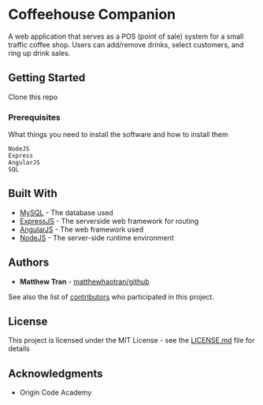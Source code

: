 # Coffeehouse Companion

A web application that serves as a POS (point of sale) system for a small traffic coffee shop.  Users can add/remove drinks, select customers, and ring up drink sales.

## Getting Started

Clone this repo

### Prerequisites

What things you need to install the software and how to install them

```
NodeJS
Express
AngularJS
SQL
```

## Built With

* [MySQL](https://www.mysql.com/) - The database used
* [ExpressJS](https://expressjs.com/) - The serverside web framework for routing
* [AngularJS](https://angularjs.org/) - The web framework used
* [NodeJS](https://nodejs.org/en/) - The server-side runtime environment


## Authors

* **Matthew Tran** - [matthewhaotran/github](https://github.com/matthewhaotran)

See also the list of [contributors](https://github.com/your/project/contributors) who participated in this project.

## License

This project is licensed under the MIT License - see the [LICENSE.md](LICENSE.md) file for details

## Acknowledgments

* Origin Code Academy

